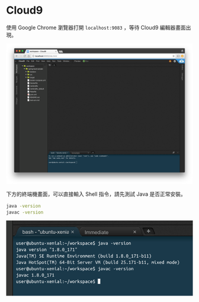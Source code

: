 # Cloud9

使用 Google Chrome 瀏覽器打開 `localhost:9083` ，等待 Cloud9 編輯器畫面出現。

![test](../.gitbook/assets/image%20%2848%29.png)

下方的終端機畫面，可以直接輸入 Shell 指令，請先測試 Java 是否正常安裝。

```bash
java -version
javac -version
```

![](../.gitbook/assets/image%20%2839%29.png)



